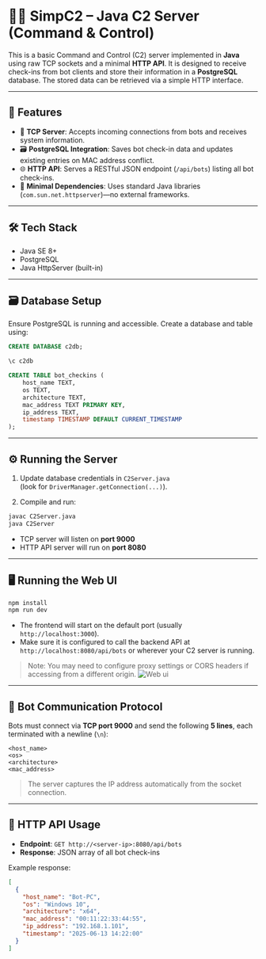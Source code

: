 # 🕵️‍♂️ SimpC2 – Java C2 Server (Command & Control)

This is a basic Command and Control (C2) server implemented in **Java** using raw TCP sockets and a minimal **HTTP API**. It is designed to receive check-ins from bot clients and store their information in a **PostgreSQL** database. The stored data can be retrieved via a simple HTTP interface.

---

## 🚀 Features

- 📡 **TCP Server**: Accepts incoming connections from bots and receives system information.
- 🗃️ **PostgreSQL Integration**: Saves bot check-in data and updates existing entries on MAC address conflict.
- 🌐 **HTTP API**: Serves a RESTful JSON endpoint (`/api/bots`) listing all bot check-ins.
- 🧱 **Minimal Dependencies**: Uses standard Java libraries (`com.sun.net.httpserver`)—no external frameworks.

---

## 🛠️ Tech Stack

- Java SE 8+
- PostgreSQL
- Java HttpServer (built-in)

---

## 🗃️ Database Setup

Ensure PostgreSQL is running and accessible. Create a database and table using:

```sql
CREATE DATABASE c2db;

\c c2db

CREATE TABLE bot_checkins (
    host_name TEXT,
    os TEXT,
    architecture TEXT,
    mac_address TEXT PRIMARY KEY,
    ip_address TEXT,
    timestamp TIMESTAMP DEFAULT CURRENT_TIMESTAMP
);
```

---

## ⚙️ Running the Server

1. Update database credentials in `C2Server.java`  
   (look for `DriverManager.getConnection(...)`).

2. Compile and run:

```bash
javac C2Server.java
java C2Server
```

- TCP server will listen on **port 9000**  
- HTTP API server will run on **port 8080**

---

## 🖥️ Running the Web UI

```bash
npm install
npm run dev
```

- The frontend will start on the default port (usually `http://localhost:3000`).
- Make sure it is configured to call the backend API at `http://localhost:8080/api/bots` or wherever your C2 server is running.

> Note: You may need to configure proxy settings or CORS headers if accessing from a different origin.
![Web ui](https://github.com/user-attachments/assets/cbf692b9-0247-40cb-bc8c-e685d8f5a70f)

---

## 🤖 Bot Communication Protocol

Bots must connect via **TCP port 9000** and send the following **5 lines**, each terminated with a newline (`\n`):

```
<host_name>
<os>
<architecture>
<mac_address>
```

> The server captures the IP address automatically from the socket connection.

---

## 📡 HTTP API Usage

- **Endpoint**: `GET http://<server-ip>:8080/api/bots`
- **Response**: JSON array of all bot check-ins

Example response:

```json
[
  {
    "host_name": "Bot-PC",
    "os": "Windows 10",
    "architecture": "x64",
    "mac_address": "00:11:22:33:44:55",
    "ip_address": "192.168.1.101",
    "timestamp": "2025-06-13 14:22:00"
  }
]
```
